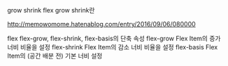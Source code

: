 grow shrink
flex grow shrink란

http://memowomome.hatenablog.com/entry/2016/09/06/080000

flex	flex-grow, flex-shrink, flex-basis의 단축 속성
flex-grow	Flex Item의 증가 너비 비율을 설정
flex-shrink	Flex Item의 감소 너비 비율을 설정
flex-basis	Flex Item의 (공간 배분 전) 기본 너비 설정
